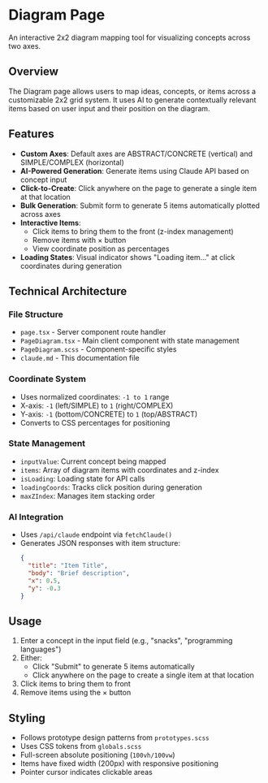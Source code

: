 # Diagram Page

An interactive 2x2 diagram mapping tool for visualizing concepts across two axes.

## Overview

The Diagram page allows users to map ideas, concepts, or items across a customizable 2x2 grid system. It uses AI to generate contextually relevant items based on user input and their position on the diagram.

## Features

- **Custom Axes**: Default axes are ABSTRACT/CONCRETE (vertical) and SIMPLE/COMPLEX (horizontal)
- **AI-Powered Generation**: Generate items using Claude API based on concept input
- **Click-to-Create**: Click anywhere on the page to generate a single item at that location
- **Bulk Generation**: Submit form to generate 5 items automatically plotted across axes
- **Interactive Items**:
  - Click items to bring them to the front (z-index management)
  - Remove items with × button
  - View coordinate position as percentages
- **Loading States**: Visual indicator shows "Loading item..." at click coordinates during generation

## Technical Architecture

### File Structure

- `page.tsx` - Server component route handler
- `PageDiagram.tsx` - Main client component with state management
- `PageDiagram.scss` - Component-specific styles
- `claude.md` - This documentation file

### Coordinate System

- Uses normalized coordinates: `-1 to 1` range
- X-axis: `-1` (left/SIMPLE) to `1` (right/COMPLEX)
- Y-axis: `-1` (bottom/CONCRETE) to `1` (top/ABSTRACT)
- Converts to CSS percentages for positioning

### State Management

- `inputValue`: Current concept being mapped
- `items`: Array of diagram items with coordinates and z-index
- `isLoading`: Loading state for API calls
- `loadingCoords`: Tracks click position during generation
- `maxZIndex`: Manages item stacking order

### AI Integration

- Uses `/api/claude` endpoint via `fetchClaude()`
- Generates JSON responses with item structure:
  ```json
  {
    "title": "Item Title",
    "body": "Brief description",
    "x": 0.5,
    "y": -0.3
  }
  ```

## Usage

1. Enter a concept in the input field (e.g., "snacks", "programming languages")
2. Either:
   - Click "Submit" to generate 5 items automatically
   - Click anywhere on the page to create a single item at that location
3. Click items to bring them to front
4. Remove items using the × button

## Styling

- Follows prototype design patterns from `prototypes.scss`
- Uses CSS tokens from `globals.scss`
- Full-screen absolute positioning (`100vh/100vw`)
- Items have fixed width (200px) with responsive positioning
- Pointer cursor indicates clickable areas
